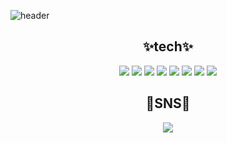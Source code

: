 ![header](https://capsule-render.vercel.app/api?type=wave&color=auto&height=300&section=header&text=KimSinHeung&fontSize=90)


<div align="center">
<h2>✨tech✨</h2>
  
<img src="https://img.shields.io/badge/Java-007396?style=flat-square&logo=Java&logoColor=white"/></a>
<img src="https://img.shields.io/badge/C-A8B9CC?style=flat-square&logo=C&logoColor=white"/></a>
<img src="https://img.shields.io/badge/C++-00599C?style=flat-square&logo=C%2B%2B&logoColor=white"/></a>
<img src="https://img.shields.io/badge/JavaScript-F7DF1E?style=flat-square&logo=JavaScript&logoColor=white"/></a>
<img src="https://img.shields.io/badge/MySQL-4479A1?style=flat-square&logo=MySQL&logoColor=white"/></a>
<img src="https://img.shields.io/badge/HTML5-E34F26?style=flat-square&logo=HTML5&logoColor=white"/></a>
<img src="https://img.shields.io/badge/CSS3-1572B6?style=flat-square&logo=CSS3&logoColor=white"/></a>
<img src="https://img.shields.io/badge/PHP-777BB4?style=flat-square&logo=PHP&logoColor=white"/></a>
</div>

<div align="center">
<h2>🍓SNS🍓</h2>
  
<a href="https://www.instagram.com/_ksh.e/"><img src="https://img.shields.io/badge/Instagram-E4405F?style=flat-square&logo=Instagram&logoColor=white&link=https://www.instagram.com/_ksh.e/"/></a>
</div>

